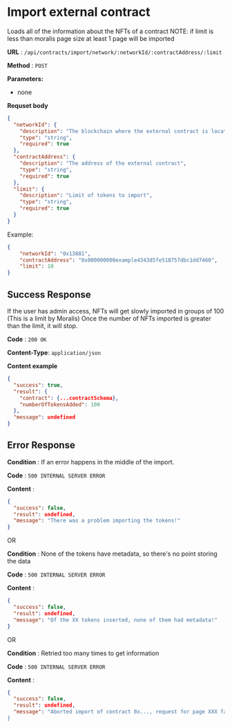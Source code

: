 # Import external contract

Loads all of the information about the NFTs of a contract
NOTE: if limit is less than moralis page size at least 1 page will be imported

**URL** : `/api/contracts/import/network/:networkId/:contractAddress/:limit`

**Method** : `POST`

**Parameters:**

- none

**Requset body**
```json
{
  "networkId": {
    "description": "The blockchain where the external contract is located,",
    "type": "string",
    "required": true
  },
  "contractAddress": {
    "description": "The address of the external contract",
    "type": "string",
    "required": true
  },
  "limit": {
    "description": "Limit of tokens to import",
    "type": "string",
    "required": true
  }
}
```
Example:
```json
{
    "networkId": "0x13881",
    "contractAddress": "0x000000000example4343d5fe518757dbc1dd7460",
    "limit": 10
}
```
## Success Response

If the user has admin access, NFTs will get slowly imported in groups of 100 (This is a limit by Moralis)
Once the number of NFTs imported is greater than the limit, it will stop.

**Code** : `200 OK`

**Content-Type**: `application/json`

**Content example**

```json
{
  "success": true,
  "result": {
    "contract": {...contractSchema},
    "numberOfTokensAdded": 100
  },
  "message": undefined
}
```

## Error Response

**Condition** : If an error happens in the middle of the import.

**Code** : `500 INTERNAL SERVER ERROR`

**Content** :

```json
{
  "success": false,
  "result": undefined,
  "message": "There was a problem importing the tokens!"
}
```

OR

**Condition** : None of the tokens have metadata, so there's no point storing the data

**Code** : `500 INTERNAL SERVER ERROR`

**Content** :

```json
{
  "success": false,
  "result": undefined,
  "message": "Of the XX tokens inserted, none of them had metadata!"
}
```

OR 

**Condition** : Retried too many times to get information

**Code** : `500 INTERNAL SERVER ERROR`

**Content** :

```json
{
  "success": false,
  "result": undefined,
  "message": "Aborted import of contract 0x..., request for page XXX failed too many times`
}
```
